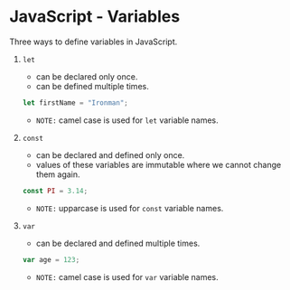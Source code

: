 # JavaScript - Variables

Three ways to define variables in JavaScript. 

1. `let`
    * can be declared only once.
    * can be defined multiple times.

    ```javascript
    let firstName = "Ironman";
    ```

    * `NOTE:` camel case is used for `let` variable names. 

2. `const`
    * can be declared and defined only once.
    * values of these variables are immutable where we cannot change them again. 

    ```javascript
    const PI = 3.14;
    ```

    * `NOTE:` upparcase is used for `const` variable names.

3. `var`
    * can be declared and defined multiple times.

    ```javascript
    var age = 123;
    ```
    
    * `NOTE:` camel case is used for `var` variable names.